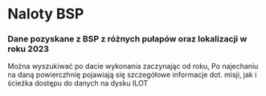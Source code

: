# Naloty BSP
### Dane pozyskane z BSP z różnych pułapów oraz lokalizacji w roku 2023
Można wyszukiwać po dacie wykonania zaczynając od roku,
Po najechaniu na daną powierczhnię pojawiają się szczegółowe informacje dot. misji, jak i ścieżka dostępu do danych na dysku ILOT
